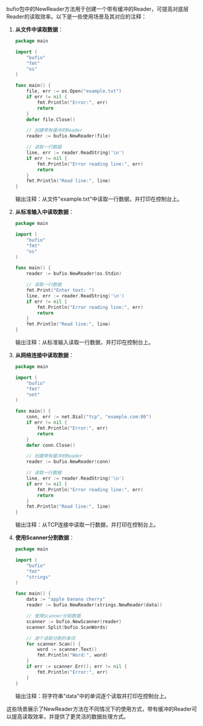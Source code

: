 bufio包中的NewReader方法用于创建一个带有缓冲的Reader，可提高对底层Reader的读取效率。以下是一些使用场景及其对应的注释：

1. **从文件中读取数据**：
   ```go
   package main

   import (
       "bufio"
       "fmt"
       "os"
   )

   func main() {
       file, err := os.Open("example.txt")
       if err != nil {
           fmt.Println("Error:", err)
           return
       }
       defer file.Close()

       // 创建带有缓冲的Reader
       reader := bufio.NewReader(file)

       // 读取一行数据
       line, err := reader.ReadString('\n')
       if err != nil {
           fmt.Println("Error reading line:", err)
           return
       }
       fmt.Println("Read line:", line)
   }
   ```
   输出注释：从文件"example.txt"中读取一行数据，并打印在控制台上。

2. **从标准输入中读取数据**：
   ```go
   package main

   import (
       "bufio"
       "fmt"
       "os"
   )

   func main() {
       reader := bufio.NewReader(os.Stdin)

       // 读取一行数据
       fmt.Print("Enter text: ")
       line, err := reader.ReadString('\n')
       if err != nil {
           fmt.Println("Error reading line:", err)
           return
       }
       fmt.Println("Read line:", line)
   }
   ```
   输出注释：从标准输入读取一行数据，并打印在控制台上。

3. **从网络连接中读取数据**：
   ```go
   package main

   import (
       "bufio"
       "fmt"
       "net"
   )

   func main() {
       conn, err := net.Dial("tcp", "example.com:80")
       if err != nil {
           fmt.Println("Error:", err)
           return
       }
       defer conn.Close()

       // 创建带有缓冲的Reader
       reader := bufio.NewReader(conn)

       // 读取一行数据
       line, err := reader.ReadString('\n')
       if err != nil {
           fmt.Println("Error reading line:", err)
           return
       }
       fmt.Println("Read line:", line)
   }
   ```
   输出注释：从TCP连接中读取一行数据，并打印在控制台上。

4. **使用Scanner分割数据**：
   ```go
   package main

   import (
       "bufio"
       "fmt"
       "strings"
   )

   func main() {
       data := "apple banana cherry"
       reader := bufio.NewReader(strings.NewReader(data))

       // 使用Scanner分割数据
       scanner := bufio.NewScanner(reader)
       scanner.Split(bufio.ScanWords)

       // 逐个读取分割的单词
       for scanner.Scan() {
           word := scanner.Text()
           fmt.Println("Word:", word)
       }
       if err := scanner.Err(); err != nil {
           fmt.Println("Error:", err)
       }
   }
   ```
   输出注释：将字符串"data"中的单词逐个读取并打印在控制台上。

这些场景展示了NewReader方法在不同情况下的使用方式，带有缓冲的Reader可以提高读取效率，并提供了更灵活的数据处理方式。